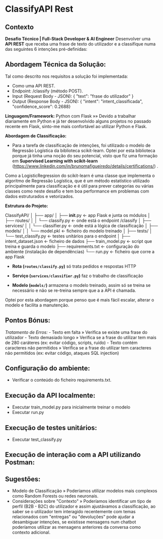 # ClassifyAPI Rest

## **Contexto**

**Desafio Técnico | Full-Stack Developer & AI Engineer**
Desenvolver uma **API REST** que receba uma frase de texto do utilizador e a classifique numa das seguintes 6 intenções pré-definidas:

## **Abordagem Técnica da Solução:**

Tal como descrito nos requisitos a solução foi implementada:
-  	Como uma API REST.
-   Endpoint: /classify (método POST).
-   Input (Request Body - JSON): { "text": "frase do utilizador" }
-   Output (Response Body - JSON): { "intent": "intent_classificada", "confidence_score":  0.2688}

**Linguagem/Framework:** Python com Flask »» Devido a trabalhar diariamente em Python e já ter desenvolvido alguns projetos no passado recente em Flask, sinto-me mais confortável ao utilizar Python e Flask.

**Abordagem de Classificação:** 
- Para a tarefa de classificação de intenções, foi utilizado o modelo de Regressão Logística da biblioteca scikit-learn. Optei por esta biblioteca porque já tinha uma noção do seu potencial, visto que fiz uma formação em **Supervised Learning with scikit-learn** (https://www.linkedin.com/in/brunomafigueiredo/details/certifications/) .

Como a LogisticRegression do scikit-learn é uma classe que implementa o algoritmo de Regressão Logística, que é um método estatístico utilizado principalmente para classificação e é útil para prever categorias ou várias classes como neste desafio e tem boa performance em problemas com dados estruturados e vetorizados.
 
 **Estrutura do Projeto:** 

  ClassifyAPI/
│
├── app/
│   ├── __init__.py             ← app Flask e junta os módulos
│   ├── routes/
│   │   └── classify.py         ← onde está o endpoint /classify
│   ├── services/
│   │   └── classifier.py       ← onde está a lógica de classificação
│   ├── models/
│   │   └── model.pkl           ← ficheiro do modelo treinado
│
├── tests/
│   └── test_classify.py        ← testes unitários para o endpoint
│
├── intent_dataset.json         ← ficheiro de dados
├── train_model.py              ← script que treina e guarda o modelo
├── requirements.txt            ← configuração do ambiente (instalação de dependências)
└── run.py                      ← ficheiro que corre a app Flask

-   **Rota (`routes/classify.py`)** só trata pedidos e respostas HTTP
    
-   **Serviço (`services/classifier.py`)** faz o trabalho de classificação
    
-   **Modelo (`models/`)** armazena o modelo treinado, assim só se treina se necessário e não se re-treina sempre que a a API é chamada.
 
Optei por esta abordagem porque penso que é mais fácil escalar, alterar o modelo e facilita a manutenção.

## **Pontos Bónus:**
  *Tratamento de Erros:*
	- Texto em falta » Verifica se existe uma frase do utilizador
	- Texto demasiado longo » Verifica se a frase do utilizar tem mais de 280 caráteres (ex: evitar código, scripts, ruído)
	- Texto contém caracteres não permitidos » Verifica se a frase do utilizar tem caracteres não permitidos (ex: evitar código, ataques SQL injection)

## **Configuração do ambiente:**
-   Verificar o conteúdo do ficheiro requirements.txt.

## **Execução da API localmente:**
- Executar train_model.py para inicialmente treinar o modelo
- Executar run.py

## **Execução de testes unitários:**
- Executar test_classify.py

## **Execução de interação com a API utilizando Postman:**





## **Sugestões:**

- Modelo de Classificação »  Poderíamos utilizar modelos mais complexos como Random Forests ou redes neuronais.
- Considerações sobre "Contexto" » Poderíamos identificar um tipo de perfil (B2B - B2C) do utilizador  e assim ajustávamos a classificação, ao saber se o utilizador tem interagido recentemente com temas relacionados com "entregas" ou "devoluções" pode ajudar a desambiguar intenções, se existisse mensagens num chatbot poderíamos utilizar as mensagens anteriores da conversa como contexto adicional.
